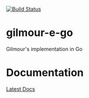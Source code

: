 [![Build Status](https://travis-ci.org/gilmour-libs/gilmour-e-go.svg?branch=master)](https://travis-ci.org/gilmour-libs/gilmour-e-go)

# gilmour-e-go
Gilmour's implementation in Go

# Documentation

[Latest Docs](https://godoc.org/github.com/gilmour-libs/gilmour-e-go)
